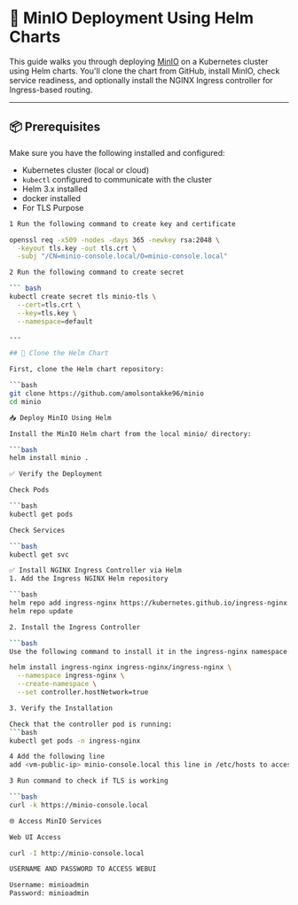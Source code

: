 # 🚀 MinIO Deployment Using Helm Charts

This guide walks you through deploying [MinIO](https://min.io/) on a Kubernetes cluster using Helm charts. You'll clone the chart from GitHub, install MinIO, check service readiness, and optionally install the NGINX Ingress controller for Ingress-based routing.

---

## 📦 Prerequisites

Make sure you have the following installed and configured:

- Kubernetes cluster (local or cloud)
- `kubectl` configured to communicate with the cluster
- Helm 3.x installed
- docker installed
- For TLS Purpose

```bash
1 Run the following command to create key and certificate

openssl req -x509 -nodes -days 365 -newkey rsa:2048 \
  -keyout tls.key -out tls.crt \
  -subj "/CN=minio-console.local/O=minio-console.local"

2 Run the following command to create secret

``` bash
kubectl create secret tls minio-tls \
  --cert=tls.crt \
  --key=tls.key \
  --namespace=default

---

## 🔁 Clone the Helm Chart

First, clone the Helm chart repository:

```bash
git clone https://github.com/amolsontakke96/minio
cd minio

📥 Deploy MinIO Using Helm

Install the MinIO Helm chart from the local minio/ directory:

```bash
helm install minio .

✅ Verify the Deployment

Check Pods

```bash
kubectl get pods

Check Services

```bash
kubectl get svc

✅ Install NGINX Ingress Controller via Helm
1. Add the Ingress NGINX Helm repository

```bash
helm repo add ingress-nginx https://kubernetes.github.io/ingress-nginx
helm repo update

2. Install the Ingress Controller

```bash
Use the following command to install it in the ingress-nginx namespace:

helm install ingress-nginx ingress-nginx/ingress-nginx \
  --namespace ingress-nginx \
  --create-namespace \
  --set controller.hostNetwork=true

3. Verify the Installation

Check that the controller pod is running:
```bash
kubectl get pods -n ingress-nginx

4 Add the following line
add <vm-public-ip> minio-console.local this line in /etc/hosts to access on localhost

3 Run command to check if TLS is working

```bash
curl -k https://minio-console.local

🌐 Access MinIO Services

Web UI Access

curl -I http://minio-console.local

USERNAME AND PASSWORD TO ACCESS WEBUI

Username: minioadmin
Password: minioadmin



